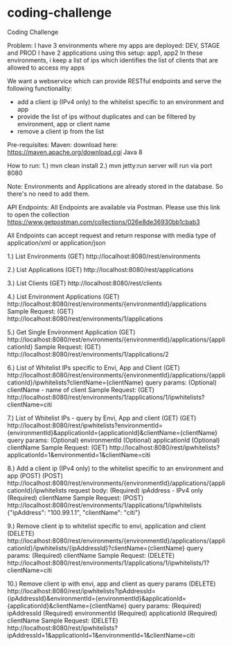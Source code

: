 # coding-challenge
Coding Challenge

Problem:
I have 3 environments where my apps are deployed: DEV, STAGE and PROD
I have 2 applications using this setup: app1, app2
In these environments, i keep a list of ips which identifies the list of clients that are allowed to access my apps

We want a webservice which can provide RESTful endpoints and serve the following functionality:
- add a client ip (IPv4 only) to the whitelist specific to an environment and app
- provide the list of ips without duplicates and can be filtered by environment, app or client name
- remove a client ip from the list

Pre-requisites:
Maven: download here: https://maven.apache.org/download.cgi
Java 8

How to run:
1.) mvn clean install
2.) mvn jetty:run
server will run via port 8080

Note: Environments and Applications are already stored in the database. So there's no need to add them.



API Endpoints:
All Endpoints are available via Postman. Please use this link to open the collection
https://www.getpostman.com/collections/026e8de36930bb1cbab3

All Endpoints can accept request and return response with media type of
application/xml or application/json 

1.) List Environments 
(GET) http://localhost:8080/rest/environments



2.) List Applications
(GET) http://localhost:8080/rest/applications



3.) List Clients 
(GET) http://localhost:8080/rest/clients



4.) List Environment Applications 
(GET) http://localhost:8080/rest/environments/{environmentId}/applications
Sample Request:
(GET) http://localhost:8080/rest/environments/1/applications



5.) Get Single Environment Application
(GET) http://localhost:8080/rest/environments/{environmentId}/applications/{applicationId}
Sample Request:
(GET) http://localhost:8080/rest/environments/1/applications/2



6.) List of Whitelist IPs specific to Envi, App and Client
(GET) http://localhost:8080/rest/environments/{environmentId}/applications/{applicationId}/ipwhitelists?clientName={clientName}
query params: 
(Optional) clientName - name of client
Sample Request:
(GET) http://localhost:8080/rest/environments/1/applications/1/ipwhitelists?clientName=citi



7.) List of Whitelist IPs - query by Envi, App and client (GET)
(GET) http://localhost:8080/rest/ipwhitelists?environmentId={environmentId}&applicationId={applicationId}&clientName={clientName}
query params: 
(Optional) environmentId 
(Optional) applicationId 
(Optional) clientName
Sample Request:
(GET) http://localhost:8080/rest/ipwhitelists?applicationId=1&environmentid=1&clientName=citi



8.) Add a client ip (IPv4 only) to the whitelist specific to an environment and app (POST)
(POST) http://localhost:8080/rest/environments/{environmentId}/applications/{applicationId}/ipwhitelists
request body: 
(Required) ipAddress - IPv4 only 
(Required) clientName
Sample Request:
(POST) http://localhost:8080/rest/environments/1/applications/1/ipwhitelists
{"ipAddress": "100.99.1.1", "clientName": "citi"}



9.) Remove client ip to whitelist specific to envi, application and client
(DELETE) http://localhost:8080/rest/environments/{environmentId}/applications/{applicationId}/ipwhitelists/{ipAddressId}?clientName={clientName}
query params: 
(Required) clientName
Sample Request:
(DELETE) http://localhost:8080/rest/environments/1/applications/1/ipwhitelists/1?clientName=citi



10.) Remove client ip with envi, app and client as query params
(DELETE) http://localhost:8080/rest/ipwhitelists?ipAddressId={ipAddressId}&environmentId={environmentId}&applicationId={applicationId}&clientName={clientName}
query params: 
(Required) ipAddressId 
(Required) environmentId 
(Required) applicationId 
(Required) clientName
Sample Request:
(DELETE) http://localhost:8080/rest/ipwhitelists?ipAddressId=1&applicationId=1&environmentId=1&clientName=citi






















